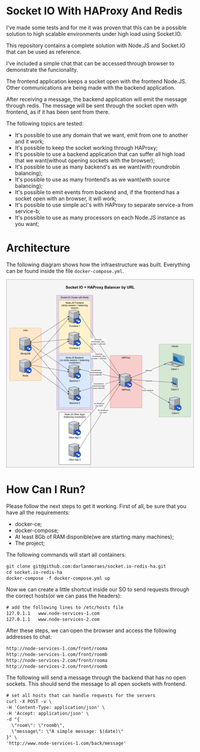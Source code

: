 # Socket IO With HAProxy And Redis

I've made some tests and for me it was proven that this can be a possible solution to high scalable environments under high load using Socket.IO.

This repository contains a complete solution with Node.JS and Socket.IO that can be used as reference.

I've included a simple chat that can be accessed through browser to demonstrate the funcionality.

The frontend application keeps a socket open with the frontend Node.JS. Other communications are being made with the backend application.

After receiving a message, the backend application will emit the message through redis. The message will be sent through the socket open with frontend, as if it has been sent from there.

The following topics are tested:
* It's possible to use any domain that we want, emit from one to another and it work;
* It's possible to keep the socket working through HAProxy;
* It's possible to use a backend application that can suffer all high load that we want(without opening sockets with the browser);
* It's possible to use as many backend's as we want(with roundrobin balancing);
* It's possible to use as many frontend's as we want(with source balancing);
* It's possible to emit events from backend and, if the frontend has a socket open with an browser, it will work;
* It's possible to use simple acl's with HAProxy to separate service-a from service-b;
* It's possible to use as many processors on each Node.JS instance as you want;

# Architecture
The following diagram shows how the infraestructure was built. Everything can be found inside the file ```docker-compose.yml```.

![alt tag](Socket%20IO.png)

# How Can I Run?
Please follow the next steps to get it working. First of all, be sure that you have all the requirements:
* docker-ce;
* docker-compose;
* At least 8Gb of RAM disponible(we are starting many machines);
* The project;

The following commands will start all containers:
```
git clone git@github.com:darlanmoraes/socket.io-redis-ha.git
cd socket.io-redis-ha
docker-compose -f docker-compose.yml up
```

Now we can create a little shortcut inside our SO to send requests through the correct hosts(or we can pass the headers):
```
# add the following lines to /etc/hosts file
127.0.1.1	www.node-services-1.com
127.0.1.1	www.node-services-2.com
```

After these steps, we can open the browser and access the following addresses to chat:
```
http://node-services-1.com/front/rooma
http://node-services-1.com/front/roomb
http://node-services-2.com/front/rooma
http://node-services-2.com/front/roomb
```

The following will send a message through the backend that has no open sockets. This should send the message to all open sockets with frontend.
```
# set all hosts that can handle requests for the servers
curl -X POST -v \
-H 'Content-Type: application/json' \
-H 'Accept: application/json' \
-d "{
  \"room\": \"roomb\",
  \"message\": \"A simple message: $(date)\"
}" \
'http://www.node-services-1.com/back/message'
```